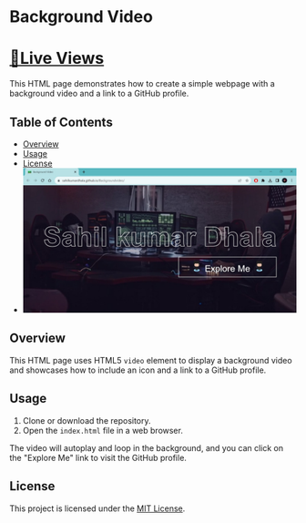 # Background Video

# [📌Live Views](https://sahilkumardhala.github.io/Backgroundvideo/)

This HTML page demonstrates how to create a simple webpage with a background video and a link to a GitHub profile.

## Table of Contents
- [Overview](#overview)
- [Usage](#usage)
- [License](#license)
- ![screenshot](https://github.com/sahilkumardhala/Backgroundvideo/blob/main/Screenshot.jpg)

## Overview

This HTML page uses HTML5 `video` element to display a background video and showcases how to include an icon and a link to a GitHub profile.

## Usage

1. Clone or download the repository.
2. Open the `index.html` file in a web browser.

The video will autoplay and loop in the background, and you can click on the "Explore Me" link to visit the GitHub profile.

## License

This project is licensed under the [MIT License](LICENSE).

